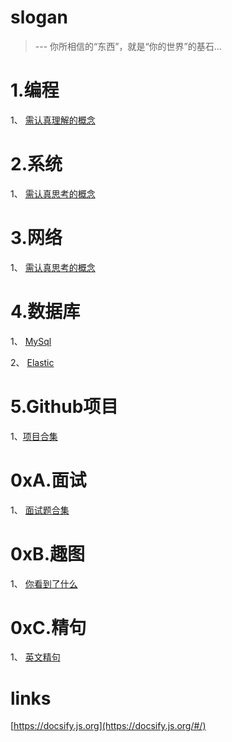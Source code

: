 # slogan

> --- 你所相信的“东西”，就是“你的世界”的基石...

# 1.编程
1、 [需认真理解的概念](/coding/)

# 2.系统
1、 [需认真思考的概念](/system/)

# 3.网络
1、 [需认真思考的概念](/network/)

# 4.数据库
1、 [MySql](/database/mysql8/)

2、 [Elastic](/database/elastic/)

# 5.Github项目
1、[项目合集](/github_repo.md)

# 0xA.面试
1、 [面试题合集](/interview/)
   
# 0xB.趣图
1、 [你看到了什么](/qu_img/tizi)

# 0xC.精句
1、 [英文精句](/significance/english)

# links
[https://docsify.js.org](https://docsify.js.org/#/)